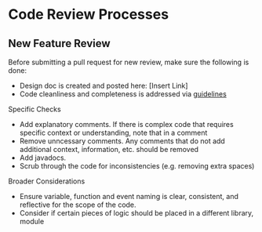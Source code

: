 # Code Review Processes
## New Feature Review
Before submitting a pull request for new review, make sure the following is done:
* Design doc is created and posted here: [Insert Link]
* Code cleanliness and completeness is addressed via [guidelines](https://app.gitbook.com/@setprotocol-1/s/set/smart-contract-engineering/sc-code-review-process)

Specific Checks
* Add explanatory comments. If there is complex code that requires specific context or understanding, note that in a comment
* Remove unncessary comments. Any comments that do not add additional context, information, etc. should be removed
* Add javadocs. 
* Scrub through the code for inconsistencies (e.g. removing extra spaces)


Broader Considerations
* Ensure variable, function and event naming is clear, consistent, and reflective for the scope of the code.
* Consider if certain pieces of logic should be placed in a different library, module
